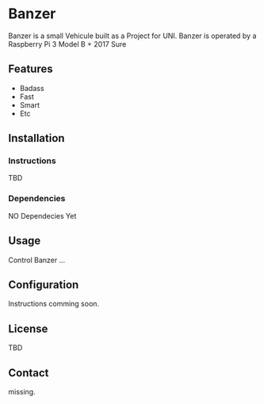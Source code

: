 # Banzer



Banzer is a small Vehicule built as a Project for UNI.
Banzer is operated by a Raspberry Pi 3 Model B + 2017 Sure




## Features
  - Badass
  - Fast
  - Smart
  - Etc


## Installation

### Instructions
TBD

### Dependencies
NO Dependecies Yet

## Usage
Control Banzer ...

## Configuration
Instructions comming soon.



## License
TBD

## Contact
missing.



